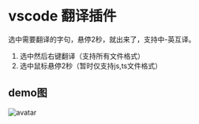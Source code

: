 # vscode 翻译插件

选中需要翻译的字句，悬停2秒，就出来了，支持中-英互译。

1. 选中然后右键翻译（支持所有文件格式）
2. 选中鼠标悬停2秒（暂时仅支持js,ts文件格式）


## demo图

![avatar](./image/demo.gif)